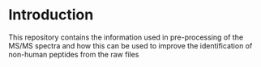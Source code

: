 # Introduction
This repository contains the information used in pre-processing of the MS/MS spectra and how this can be used to improve the identification of non-human peptides from the raw files

